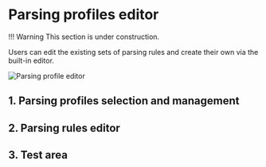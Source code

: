 # Parsing profiles editor

<style>
    video {
        width: 100%;
        height: auto;
        box-shadow: 0 0 .2rem rgba(0, 0, 0, .1), 0 .2rem .4rem rgba(0, 0, 0, .2);
    }
</style>

!!! Warning
    This section is under construction.

Users can edit the existing sets of parsing rules and create their own via the built-in editor.

![Parsing profile editor](/assets/images/parsing_profil_editor.png)

## 1. Parsing profiles selection and management


## 2. Parsing rules editor


## 3. Test area
